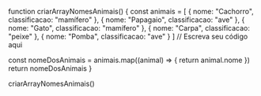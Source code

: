 function criarArrayNomesAnimais() {
  const animais = [
    { nome: "Cachorro", classificacao: "mamífero" },
    { nome: "Papagaio", classificacao: "ave" },
    { nome: "Gato", classificacao: "mamífero" },
    { nome: "Carpa", classificacao: "peixe" },
    { nome: "Pomba", classificacao: "ave" }
  ]
// Escreva seu código aqui

const nomeDosAnimais = animais.map((animal) => {
  return animal.nome
})
  return nomeDosAnimais
}

criarArrayNomesAnimais()